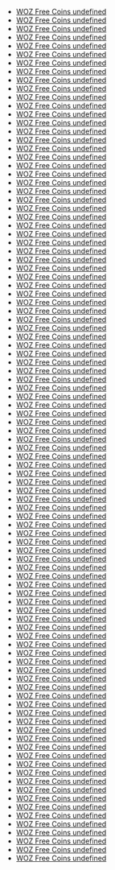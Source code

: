 <ul>
  <li><a href="https://zynga.social/79mf">WOZ Free Coins undefined</a></li>

  <li><a href="https://zynga.social/49dc93">WOZ Free Coins undefined</a></li>

  <li><a href="https://zynga.social/61be99">WOZ Free Coins undefined</a></li>

  <li><a href="https://zdnwoz0-a.akamaihd.net/live-web/incentive_redirect.html?id=1692979846">WOZ Free Coins undefined</a></li>

  <li><a href="https://zynga.social/0v16">WOZ Free Coins undefined</a></li>

  <li><a href="https://zynga.social/r9gi">WOZ Free Coins undefined</a></li>

  <li><a href="https://zdnwoz0-a.akamaihd.net/live-web/incentive_redirect.html?id=1721677460-0jnczlgo4lif">WOZ Free Coins undefined</a></li>

  <li><a href="https://zynga.social/7iwr">WOZ Free Coins undefined</a></li>

  <li><a href="https://zynga.social/e7e34f">WOZ Free Coins undefined</a></li>

  <li><a href="https://zdnwoz0-a.akamaihd.net/live-web/incentive_redirect.html?id=1721677234-0vm292orduhm">WOZ Free Coins undefined</a></li>

  <li><a href="https://zynga.social/55babc">WOZ Free Coins undefined</a></li>

  <li><a href="https://zynga.social/edea43">WOZ Free Coins undefined</a></li>

  <li><a href="https://zdnwoz0-a.akamaihd.net/live-web/incentive_redirect.html?id=1721676999-0e44v2q9zg5n">WOZ Free Coins undefined</a></li>

  <li><a href="https://zynga.social/nwpf">WOZ Free Coins undefined</a></li>

  <li><a href="https://zynga.social/43d52c">WOZ Free Coins undefined</a></li>

  <li><a href="https://zdnwoz0-a.akamaihd.net/live-web/incentive_redirect.html?id=1719952423-0xag67vynj2e">WOZ Free Coins undefined</a></li>

  <li><a href="https://zynga.social/a2ee56">WOZ Free Coins undefined</a></li>

  <li><a href="https://zynga.social/23e7f5">WOZ Free Coins undefined</a></li>

  <li><a href="https://zynga.social/bbc6b0">WOZ Free Coins undefined</a></li>

  <li><a href="https://zynga.social/9wfy">WOZ Free Coins undefined</a></li>

  <li><a href="https://zynga.social/7fd013">WOZ Free Coins undefined</a></li>

  <li><a href="https://zynga.social/44fd22">WOZ Free Coins undefined</a></li>

  <li><a href="https://zynga.social/a7d68c">WOZ Free Coins undefined</a></li>

  <li><a href="https://zynga.social/6d195b">WOZ Free Coins undefined</a></li>

  <li><a href="https://zynga.social/0a7ac6">WOZ Free Coins undefined</a></li>

  <li><a href="https://zdnwoz0-a.akamaihd.net/live-web/incentive_redirect.html?id=1719952192-0k2xfhf6d9dq">WOZ Free Coins undefined</a></li>

  <li><a href="https://zynga.social/13eb20">WOZ Free Coins undefined</a></li>

  <li><a href="https://zynga.social/84df48">WOZ Free Coins undefined</a></li>

  <li><a href="https://zdnwoz0-a.akamaihd.net/live-web/incentive_redirect.html?id=1719952124-0pp0aq8txbq">WOZ Free Coins undefined</a></li>

  <li><a href="https://zynga.social/p19h">WOZ Free Coins undefined</a></li>

  <li><a href="https://zdnwoz0-a.akamaihd.net/live-web/incentive_redirect.html?id=1719952089-0kqetbkdx1yd">WOZ Free Coins undefined</a></li>

  <li><a href="https://zynga.social/ybt5">WOZ Free Coins undefined</a></li>

  <li><a href="https://zynga.social/5dc3ad">WOZ Free Coins undefined</a></li>

  <li><a href="https://zynga.social/u35z">WOZ Free Coins undefined</a></li>

  <li><a href="https://zdnwoz0-a.akamaihd.net/live-web/incentive_redirect.html?id=1720017695-0c5shisjf6xu">WOZ Free Coins undefined</a></li>

  <li><a href="https://zdnwoz0-a.akamaihd.net/live-web/incentive_redirect.html?id=1719951964-0xlzxoxv6lb">WOZ Free Coins undefined</a></li>

  <li><a href="https://zdnwoz0-a.akamaihd.net/live-web/incentive_redirect.html?id=1719403341-0k44ij8hzhw">WOZ Free Coins undefined</a></li>

  <li><a href="https://zdnwoz0-a.akamaihd.net/live-web/incentive_redirect.html?id=1720172934-06jj742gpekh">WOZ Free Coins undefined</a></li>

  <li><a href="https://zdnwoz0-a.akamaihd.net/live-web/incentive_redirect.html?id=1719402145-0c41kdmg7avo">WOZ Free Coins undefined</a></li>

  <li><a href="https://zynga.social/e0a26d">WOZ Free Coins undefined</a></li>

  <li><a href="https://zynga.social/lt4d">WOZ Free Coins undefined</a></li>

  <li><a href="https://zynga.social/d198ea">WOZ Free Coins undefined</a></li>

  <li><a href="https://zynga.social/8ndu">WOZ Free Coins undefined</a></li>

  <li><a href="https://zynga.social/d36afa">WOZ Free Coins undefined</a></li>

  <li><a href="https://zdnwoz0-a.akamaihd.net/live-web/incentive_redirect.html?id=1719951892-0qp45m43cqi">WOZ Free Coins undefined</a></li>

  <li><a href="https://zynga.social/8c4d80">WOZ Free Coins undefined</a></li>

  <li><a href="https://zdnwoz0-a.akamaihd.net/live-web/incentive_redirect.html?id=1719951858-0ejxe56j6hi8">WOZ Free Coins undefined</a></li>

  <li><a href="https://zynga.social/7xr0">WOZ Free Coins undefined</a></li>

  <li><a href="https://zynga.social/28d38b">WOZ Free Coins undefined</a></li>

  <li><a href="https://zynga.social/455356">WOZ Free Coins undefined</a></li>

  <li><a href="https://zynga.social/tctr">WOZ Free Coins undefined</a></li>

  <li><a href="https://zdnwoz0-a.akamaihd.net/live-web/incentive_redirect.html?id=1719338785-075qqqc6i3sa">WOZ Free Coins undefined</a></li>

  <li><a href="https://zynga.social/hwjv">WOZ Free Coins undefined</a></li>

  <li><a href="https://zdnwoz0-a.akamaihd.net/live-web/incentive_redirect.html?id=1719338711-0tbuwiqrpr1p">WOZ Free Coins undefined</a></li>

  <li><a href="https://zynga.social/f2a65e">WOZ Free Coins undefined</a></li>

  <li><a href="https://zdnwoz0-a.akamaihd.net/live-web/incentive_redirect.html?id=1719338662-0fmjn6pwjw1n">WOZ Free Coins undefined</a></li>

  <li><a href="https://zynga.social/f0nh">WOZ Free Coins undefined</a></li>

  <li><a href="https://zdnwoz0-a.akamaihd.net/live-web/incentive_redirect.html?id=1719338642-0vroyddjcy1c">WOZ Free Coins undefined</a></li>

  <li><a href="https://zdnwoz0-a.akamaihd.net/live-web/incentive_redirect.html?id=1719338615-0lkcut8njx4o">WOZ Free Coins undefined</a></li>

  <li><a href="https://zdnwoz0-a.akamaihd.net/live-web/incentive_redirect.html?id=1718871184-0aly4tj0zc1s">WOZ Free Coins undefined</a></li>

  <li><a href="https://zynga.social/2dae7f">WOZ Free Coins undefined</a></li>

  <li><a href="https://zdnwoz0-a.akamaihd.net/live-web/incentive_redirect.html?id=1719338601-076cbxief86t">WOZ Free Coins undefined</a></li>

  <li><a href="https://zdnwoz0-a.akamaihd.net/live-web/incentive_redirect.html?id=1719338234-0nv3d1gc1uh8">WOZ Free Coins undefined</a></li>

  <li><a href="https://zynga.social/68oe">WOZ Free Coins undefined</a></li>

  <li><a href="https://zdnwoz0-a.akamaihd.net/live-web/incentive_redirect.html?id=1718123234-0ykyst7i8xmp">WOZ Free Coins undefined</a></li>

  <li><a href="https://zdnwoz0-a.akamaihd.net/live-web/incentive_redirect.html?id=1718123259-0i1obnav8oed">WOZ Free Coins undefined</a></li>

  <li><a href="https://zdnwoz0-a.akamaihd.net/live-web/incentive_redirect.html?id=1718289892-0h8ob34dd11c">WOZ Free Coins undefined</a></li>

  <li><a href="https://zynga.social/4c9046">WOZ Free Coins undefined</a></li>

  <li><a href="https://zynga.social/gtod">WOZ Free Coins undefined</a></li>

  <li><a href="https://zynga.social/y7ai">WOZ Free Coins undefined</a></li>

  <li><a href="https://zdnwoz0-a.akamaihd.net/live-web/incentive_redirect.html?id=1718123182-0s7vqftgbji">WOZ Free Coins undefined</a></li>

  <li><a href="https://zdnwoz0-a.akamaihd.net/live-web/incentive_redirect.html?id=1718123207-0d1us2s0btzo">WOZ Free Coins undefined</a></li>

  <li><a href="https://zdnwoz0-a.akamaihd.net/live-web/incentive_redirect.html?id=1718121304-0n20zc3f61ma">WOZ Free Coins undefined</a></li>

  <li><a href="https://zdnwoz0-a.akamaihd.net/live-web/incentive_redirect.html?id=1718123166-0xlhezekeahm">WOZ Free Coins undefined</a></li>

  <li><a href="https://zynga.social/98958b">WOZ Free Coins undefined</a></li>

  <li><a href="https://zynga.social/252052">WOZ Free Coins undefined</a></li>

  <li><a href="https://zynga.social/a732f5">WOZ Free Coins undefined</a></li>

  <li><a href="https://zdnwoz0-a.akamaihd.net/live-web/incentive_redirect.html?id=1718121146-0oa84yma2glc">WOZ Free Coins undefined</a></li>

  <li><a href="https://zdnwoz0-a.akamaihd.net/live-web/incentive_redirect.html?id=1718121183-0bivfjclegku">WOZ Free Coins undefined</a></li>

  <li><a href="https://zdnwoz0-a.akamaihd.net/live-web/incentive_redirect.html?id=1718288541-0u55vxhj2gyl">WOZ Free Coins undefined</a></li>

  <li><a href="https://zynga.social/750922">WOZ Free Coins undefined</a></li>

  <li><a href="https://zdnwoz0-a.akamaihd.net/live-web/incentive_redirect.html?id=1718288307-07ozns37pxxb">WOZ Free Coins undefined</a></li>

  <li><a href="https://zdnwoz0-a.akamaihd.net/live-web/incentive_redirect.html?id=1718121120-0c516tpmos2l">WOZ Free Coins undefined</a></li>

  <li><a href="https://zynga.social/a4b258">WOZ Free Coins undefined</a></li>

  <li><a href="https://zdnwoz0-a.akamaihd.net/live-web/incentive_redirect.html?id=1718121097-0wc8plmvsuc">WOZ Free Coins undefined</a></li>

  <li><a href="https://zynga.social/892f6a">WOZ Free Coins undefined</a></li>

  <li><a href="https://zdnwoz0-a.akamaihd.net/live-web/incentive_redirect.html?id=1717589467-0o5v0xztjpq">WOZ Free Coins undefined</a></li>

  <li><a href="https://zdnwoz0-a.akamaihd.net/live-web/incentive_redirect.html?id=1718120973-06luq9k8vfs">WOZ Free Coins undefined</a></li>

  <li><a href="https://zdnwoz0-a.akamaihd.net/live-web/incentive_redirect.html?id=1694215206">WOZ Free Coins undefined</a></li>

  <li><a href="https://zdnwoz0-a.akamaihd.net/live-web/incentive_redirect.html?id=1718120877-02crmn5k9hel">WOZ Free Coins undefined</a></li>

  <li><a href="https://zynga.social/755918">WOZ Free Coins undefined</a></li>

  <li><a href="https://zdnwoz0-a.akamaihd.net/live-web/incentive_redirect.html?id=1717589105-030b0c411n9w">WOZ Free Coins undefined</a></li>

  <li><a href="https://zdnwoz0-a.akamaihd.net/live-web/incentive_redirect.html?id=1718120859-09h6fmj6mof">WOZ Free Coins undefined</a></li>

  <li><a href="https://zdnwoz0-a.akamaihd.net/live-web/incentive_redirect.html?id=1718120834-0s69zupdhzzd">WOZ Free Coins undefined</a></li>

  <li><a href="https://zdnwoz0-a.akamaihd.net/live-web/incentive_redirect.html?id=1694141899">WOZ Free Coins undefined</a></li>

  <li><a href="https://zynga.social/cb5f14">WOZ Free Coins undefined</a></li>

  <li><a href="https://zynga.social/326bc4">WOZ Free Coins undefined</a></li>

  <li><a href="https://zdnwoz0-a.akamaihd.net/live-web/incentive_redirect.html?id=1718120747-08bnshso07k7">WOZ Free Coins undefined</a></li>

  <li><a href="https://zynga.social/8nd5">WOZ Free Coins undefined</a></li>

  <li><a href="https://zynga.social/z0y3">WOZ Free Coins undefined</a></li>

</ul>
